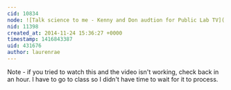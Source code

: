 ```yaml
---
cid: 10834
node: ![Talk science to me - Kenny and Don audtion for Public Lab TV](../notes/laurenrae/11-24-2014/talk-science-to-me-kenny-and-don-audtion-for-public-lab-tv)
nid: 11398
created_at: 2014-11-24 15:36:27 +0000
timestamp: 1416843387
uid: 431676
author: laurenrae
---
```


Note - if you tried to watch this and the video isn't working, check back in an hour.  I have to go to class so I didn't have time to wait for it to process. 